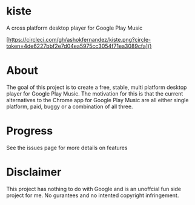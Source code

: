 # kiste
A cross platform desktop player for Google Play Music

[https://circleci.com/gh/ashokfernandez/kiste.png?circle-token=4de6227bbf2e7d04ea5975cc3054f71ea3089cfa]()

# About
The goal of this project is to create a free, stable, multi platform desktop player for Google Play Music. The motivation for this is that the current alternatives to the Chrome app for Google Play Music are all either single platform, paid, buggy or a combination of all three.

# Progress
See the issues page for more details on features 

# Disclaimer
This project has nothing to do with Google and is an unoffcial fun side project for me. No gurantees and no intented copyright infringement.